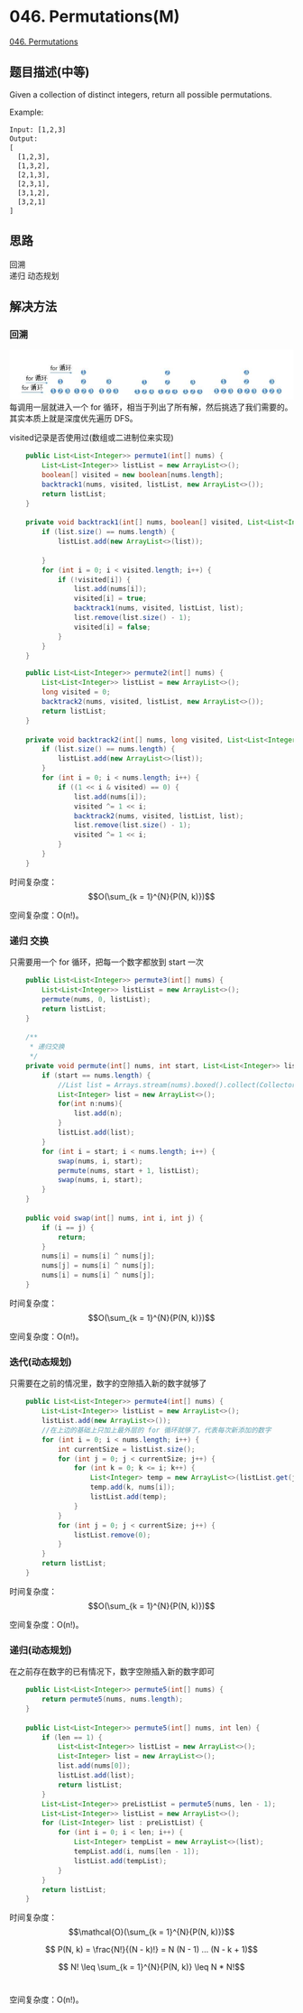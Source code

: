 # 046. Permutations\(M\)

[046. Permutations](https://leetcode-cn.com/problems/permutations/)

## 题目描述\(中等\)

Given a collection of distinct integers, return all possible permutations.

Example:

```
Input: [1,2,3]
Output:
[
  [1,2,3],
  [1,3,2],
  [2,1,3],
  [2,3,1],
  [3,1,2],
  [3,2,1]
]
```

## 思路

回溯  
递归
动态规划

## 解决方法

### 回溯

![](../assets/leetcode-note/001-100/046-s-1-1.png)
每调用一层就进入一个 for 循环，相当于列出了所有解，然后挑选了我们需要的。其实本质上就是深度优先遍历 DFS。


visited记录是否使用过(数组或二进制位来实现)

```java
    public List<List<Integer>> permute1(int[] nums) {
        List<List<Integer>> listList = new ArrayList<>();
        boolean[] visited = new boolean[nums.length];
        backtrack1(nums, visited, listList, new ArrayList<>());
        return listList;
    }

    private void backtrack1(int[] nums, boolean[] visited, List<List<Integer>> listList, List<Integer> list) {
        if (list.size() == nums.length) {
            listList.add(new ArrayList<>(list));

        }
        for (int i = 0; i < visited.length; i++) {
            if (!visited[i]) {
                list.add(nums[i]);
                visited[i] = true;
                backtrack1(nums, visited, listList, list);
                list.remove(list.size() - 1);
                visited[i] = false;
            }
        }
    }
```

```java
    public List<List<Integer>> permute2(int[] nums) {
        List<List<Integer>> listList = new ArrayList<>();
        long visited = 0;
        backtrack2(nums, visited, listList, new ArrayList<>());
        return listList;
    }

    private void backtrack2(int[] nums, long visited, List<List<Integer>> listList, List<Integer> list) {
        if (list.size() == nums.length) {
            listList.add(new ArrayList<>(list));
        }
        for (int i = 0; i < nums.length; i++) {
            if ((1 << i & visited) == 0) {
                list.add(nums[i]);
                visited ^= 1 << i;
                backtrack2(nums, visited, listList, list);
                list.remove(list.size() - 1);
                visited ^= 1 << i;
            }
        }
    }
```

时间复杂度：$$O(\sum_{k = 1}^{N}{P(N, k)})$$

空间复杂度：O(n!)。




### 递归 交换

只需要用一个 for 循环，把每一个数字都放到 start 一次

```java
    public List<List<Integer>> permute3(int[] nums) {
        List<List<Integer>> listList = new ArrayList<>();
        permute(nums, 0, listList);
        return listList;
    }

    /**
     * 递归交换
     */
    private void permute(int[] nums, int start, List<List<Integer>> listList) {
        if (start == nums.length) {
            //List list = Arrays.stream(nums).boxed().collect(Collectors.toList());
            List<Integer> list = new ArrayList<>();
            for(int n:nums){
                list.add(n);
            }
            listList.add(list);
        }
        for (int i = start; i < nums.length; i++) {
            swap(nums, i, start);
            permute(nums, start + 1, listList);
            swap(nums, i, start);
        }
    }

    public void swap(int[] nums, int i, int j) {
        if (i == j) {
            return;
        }
        nums[i] = nums[i] ^ nums[j];
        nums[j] = nums[i] ^ nums[j];
        nums[i] = nums[i] ^ nums[j];
    }
```
时间复杂度：$$O(\sum_{k = 1}^{N}{P(N, k)})$$

空间复杂度：O(n!)。




### 迭代(动态规划)

只需要在之前的情况里，数字的空隙插入新的数字就够了

```java
    public List<List<Integer>> permute4(int[] nums) {
        List<List<Integer>> listList = new ArrayList<>();
        listList.add(new ArrayList<>());
        //在上边的基础上只加上最外层的 for 循环就够了，代表每次新添加的数字
        for (int i = 0; i < nums.length; i++) {
            int currentSize = listList.size();
            for (int j = 0; j < currentSize; j++) {
                for (int k = 0; k <= i; k++) {
                    List<Integer> temp = new ArrayList<>(listList.get(j));
                    temp.add(k, nums[i]);
                    listList.add(temp);
                }
            }
            for (int j = 0; j < currentSize; j++) {
                listList.remove(0);
            }
        }
        return listList;
    }
```

时间复杂度：$$O(\sum_{k = 1}^{N}{P(N, k)})$$

空间复杂度：O(n!)。




### 递归(动态规划)

在之前存在数字的已有情况下，数字空隙插入新的数字即可

```java
    public List<List<Integer>> permute5(int[] nums) {
        return permute5(nums, nums.length);
    }

    public List<List<Integer>> permute5(int[] nums, int len) {
        if (len == 1) {
            List<List<Integer>> listList = new ArrayList<>();
            List<Integer> list = new ArrayList<>();
            list.add(nums[0]);
            listList.add(list);
            return listList;
        }
        List<List<Integer>> preListList = permute5(nums, len - 1);
        List<List<Integer>> listList = new ArrayList<>();
        for (List<Integer> list : preListList) {
            for (int i = 0; i < len; i++) {
                List<Integer> tempList = new ArrayList<>(list);
                tempList.add(i, nums[len - 1]);
                listList.add(tempList);
            }
        }
        return listList;
    }
```
时间复杂度：$$\mathcal{O}(\sum_{k = 1}^{N}{P(N, k)})$$

$$ P(N, k) = \frac{N!}{(N - k)!} = N (N - 1) ... (N - k + 1)$$

$$ N! \leq \sum_{k = 1}^{N}{P(N, k)} \leq N * N!$$
​	

空间复杂度：O(n!)。


